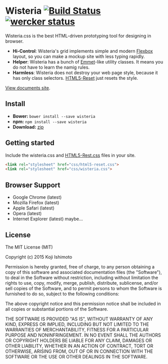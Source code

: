 # Wisteria [![Build Status](https://travis-ci.org/t32k/wisteria.svg)](https://travis-ci.org/t32k/wisteria) [![wercker status](https://app.wercker.com/status/fff7cc4c5446d5b16065e8f93a79309e/s/master "wercker status")](https://app.wercker.com/project/bykey/fff7cc4c5446d5b16065e8f93a79309e)

Wisteria.css is the best HTML-driven prototyping tool for designing in browser.

+ __Hi-Control__: Wisteria's grid implements simple and modern [Flexbox](http://philipwalton.github.io/solved-by-flexbox/demos/grids/) layout, so you can make a mockup site with less typing rapidly.
+ __Helper__: Wisteria has a bunch of [Emmet](http://docs.emmet.io/cheat-sheet/)-like utility classes. It means you do not have to learn the namig rules.
+ __Harmless__: Wisteria does not destroy your web page style, because it has only class selectors. [HTML5-Reset](https://github.com/murtaugh/HTML5-Reset) just resets the style.

[View documents site](http://t32k.me/wisteria/).

## Install

+ __Bower:__ `bower install --save wisteria`
+ __npm:__ `npm install --save wisteria`
+ __Download:__ [zip](https://github.com/t32k/wisteria/archive/master.zip)

## Getting started

Include the wisteria.css and [HTML5-Rest.css](https://github.com/murtaugh/HTML5-Reset) files in your site.

```html
<link rel="stylesheet" href="css/html5-reset.css">
<link rel="stylesheet" href="css/wisteria.css">
```

## Browser Support

+ Google Chrome (latest)
+ Mozilla Firefox (latest)
+ Apple Safari (latest)
+ Opera (latest)
+ Internet Explorer (latest) maybe...

## License

The MIT License (MIT)

Copyright (c) 2015 Koji Ishimoto

Permission is hereby granted, free of charge, to any person obtaining a copy of
this software and associated documentation files (the "Software"), to deal in
the Software without restriction, including without limitation the rights to
use, copy, modify, merge, publish, distribute, sublicense, and/or sell copies of
the Software, and to permit persons to whom the Software is furnished to do so,
subject to the following conditions:

The above copyright notice and this permission notice shall be included in all
copies or substantial portions of the Software.

THE SOFTWARE IS PROVIDED "AS IS", WITHOUT WARRANTY OF ANY KIND, EXPRESS OR
IMPLIED, INCLUDING BUT NOT LIMITED TO THE WARRANTIES OF MERCHANTABILITY, FITNESS
FOR A PARTICULAR PURPOSE AND NONINFRINGEMENT. IN NO EVENT SHALL THE AUTHORS OR
COPYRIGHT HOLDERS BE LIABLE FOR ANY CLAIM, DAMAGES OR OTHER LIABILITY, WHETHER
IN AN ACTION OF CONTRACT, TORT OR OTHERWISE, ARISING FROM, OUT OF OR IN
CONNECTION WITH THE SOFTWARE OR THE USE OR OTHER DEALINGS IN THE SOFTWARE.